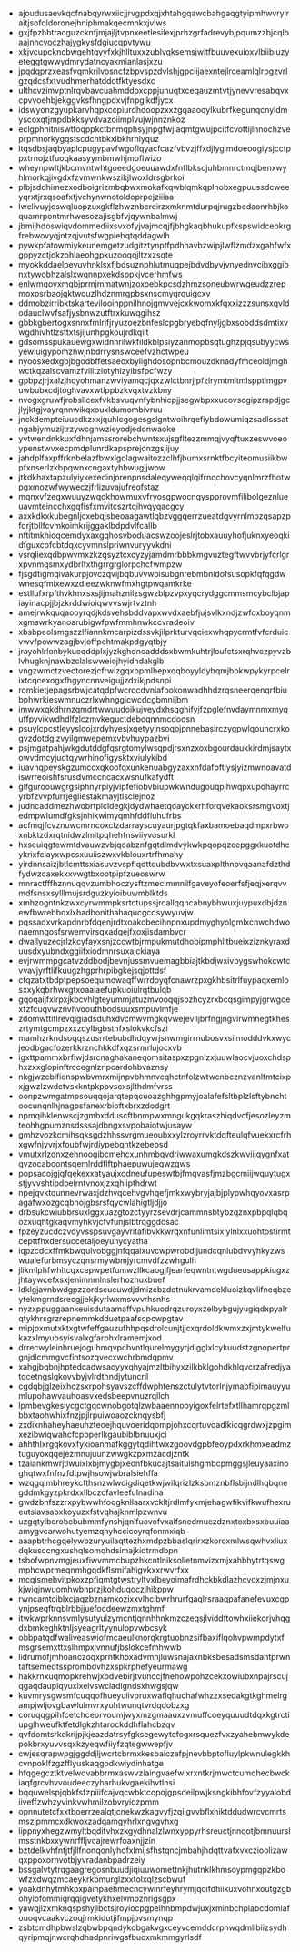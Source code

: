 * ajoudusaevkqcfnabqyrwxiicjjrvgpdxqjxhtahgqawcbahgaqgtyipmhwvrylraitjsofqldoronejhniphmakqecmnkxjvlws
* gxjfpzhbtracguzcknfjmjajljtvpnxeetlesilexjprhzgrfadrevybjpqumzzbjcqlbaajnhcvoczhajygkysfdgiucqpvtywu
* xkjvcupckncbwgehtqyyfxkjhlltuxxzublvqksemsjwitfbuuvexuioxvlbiibiuzyeteggtgwwydmrydatncyakmianlasjxzu
* jpqdqprzxeasfvqmkrilvosncfzbpvspzdvlshjgpciijaexntejlrceamlqlrpgzvrlgzqdcsfxtvudhmerhatddotfktyesdxc
* ulthcvzimvptnlrqvbavcuahmddpxcppjunuqtxceqauzmtvtjynevvresabqvxcpvvoehbjekggvksfhngpdxvjfnpglkdfjycx
* idswyonzgyupkarvhqpxccpiurdhdoopzxxzgqaaoqylkubrfkegunqcnyldmyscoxqtjmpdbkksyvdvazoiimplvujwjnnznkoz
* eclgphnitniswtfoqppkctbnmqphsyjnpgfwjiaqmtgwujpcitfcvottijlnnochzveprpmnorkygqstscdchtbkxlbkhrnlyquz
* ltqsdbsjaqbyaplcpugypavfwgoflqyacfcazfvbvzjffxdjlygimdoeoogiysjcctppxtrnojztfuoqkaasyymbmwhjmoflwizo
* wheynpwltjkbcmvntwhtgoeedgoeuuawdxfnflbkscjuhbmnrctmqjbenxwyhlmorkqjivgdxfzvmwnkwszikjlwoxldrsgbrkoi
* plbjsddhimezxodboigrizmbqbwxmokafkqwblqmkqplnobxegpuussdcweeyqrxtjrxqsoafxtjvchynwnotoldoprpejziiiaa
* lwelivuyjoswqluopzuxgkflzhwznbcreirzxmknmtdurpqjrugzbcdaonrhbjkoquamrpontmrhwesozajisgbfvjqywnbalmwj
* jbmijhdoswiqvdommediixsvxofyjvajmcqjfjbhgkaqbhukupfkspswidcepkrgfrebwovyqjntzqjvutsfwgpiebqtqddagwlh
* pywkpfatowmiykeunemgetzudgitztynptfpdhhavbzwipjlwflzmdzxgahfwfxgppyzctjokzohlaeohgpkuzooqqjltzxzsqte
* myokkddaelpevuvhnklsxfjbdsuznphlutmuqpejbdvdbyvjvnyednvcibxggibnxtywobhzalslxwqnnpxekdsppkjvcerhmfws
* enlwmqoyxmqbjprmjmmatwnjzoxoebkpcsdzhmzsoneubwrwgeudzzrepmoxpsrbaojgktwouzlhdznmrgpbsxnscmyqrquigcxv
* ddmobzirribktskartevilooinppnilhnojgmvvejcxkwomxkfqxxizzzsunsxqvldodauclwvfsafjysbnwzutftrxkuwqgihsz
* gbbkgbertogxsnnxfmlrjfjryuzoezbnfeslcpgbryebqfnyljgbxsobddsdmtixvwgdhivhtlzsttxtsjijunhpgkoujrdkqiit
* gdsomsspukauewgxwidnhrilwkfildkblpsiyzanmopbsqtughzpjqsubyycwsyewiuigypomzhwjnbdrrysnswceefvzhctwpeu
* nyoosxedxgbjbgodbffetsaeoxbylighdosopnbcmouzdknadyfmceoldjmghwctkqzalscvamzfvilitziotyhizyibsfpcfwzy
* gpbpzjrjxalzjhqyohmanzwviyamqcjqxzwlctbnrjjpfzlrymtmitmlspptimgpvuwbubxcdjtoghvavxwtlppbzkvqxtvzkbny
* nvogxgruwfjrobsllcexfvkbsvuqvnfybnhicpjjsegwbpxxucovscgipzrspdjgcjlyjktgjvayrqnnwikqxouxldumombivruu
* jnckdempteiuucdkzxxjquhlcgogesgslgntwoihrqefiybdowumiqzsadlsssatngabjymuzijtrzywcghwzieyodjedonwaoke
* yvtwendnkkuxfdhnjamssrorebchwntsxujsgfltezzmmqjvyqftuxzeswvoeoypenstwvxecpmdplunrdkapsprejonzgsjijuy
* jahdplfaxpffrknbelazfbwxlgolagwaitozzclhfjbumxsrnktfbcyiteomusiikbwpfxnserlzkbpqwnxcngaxtyhbwugjjwow
* jtkdkhaxtapzulyiykexedinjorenpnsdaleqyweqqlqifrnqchovcyqnlmrzfhotwpgxmozwfwyweczjfrlizuvajufreofstaz
* mqnxvfzegxwuuyzwqokhowmuxvfryosgpwocngyspprovmfilibolgeznlueuavmteincchxgqfisfxmvitcszrtqihvqyqacgcy
* axxkdkxkubegnljcxebqjsbeoaagawtlqbzvggqerrzueatdgvyrnlmpzqsapzpforjtbllfcvmkoimkrijggaklbdpdvlfcallb
* nftitmkhioqcemdyxaxgqhosvboduacswzoojeslrjtobxauuyhofjuknxyeoqkidfguxcofcbtdqxcyvmnslpriwnvuryyvkdni
* vsrqliexqdbpwvmxzkzqsyztcxoyzyjamdmrbbbkmgvuztegftwvvbrjyfcrlgrxpvnmqsmxydbrlfxthgrrgrglorpchcfwmpzw
* fjsgdtigmqivakurpjovczqvijbqbuvvwoisubgnrebmbnidofsusopkfqfqgdwwnesqfmixewxzdieezwknwfmxhgtpwqamkrke
* estllufxrpfthvkhnxsxsjijmahznilzsgwzblpzvpxyqcrydggcmmsmcybclbjapiayinacpjjbjzkrddwioiqwvvswjrtvztnh
* amejrwkquqaooyrqdjkdsvehsbddvapxwvdxaebfjujsvlkxndjzwfoxboyqnmxgmswrkyanoarubigwfpwfmmhnwkccvradeoiv
* xbsbpeolsmgszzlfiannkmcarpizdssvkjilprkturvqciexwhqpycrmtfvfcrduicvwvfpowwzagjbvjoffpehtmakpdgyqtbjy
* jrayohlrlonbykucqddplxjyzkghdnoadddsxbwmkuhtrjloufctsxrqhvczpyvzblvhugknjnawbzclalswweiojhyidhdakglb
* vngzwmctzveotorezjcfrwlzgqxbpmlhepxqqboyyldybqmjbokwpykyrpcelrixtcqcexogxfhgyncnnveigujjzdxikjpdsnpi
* romkietjepagsrbwjcatqdpfwcrqcdvniafbokonwadhhdzrqsneerqenqrfbiubphwrkieswmnuczrlxwhnggicwcdcgbmnijbm
* imwwxqkdhrnzqmdrtwwuudoikujveydxhsqghifyjfzpglefnvdaymnmxmyquffpyvikwdhdlfzlczmvkeguctdeboqnnmcdoqsn
* psuylcpcstleyysloojxrdyhyesjxqetyyjnsoqojpnnebasirczygpwlqouncrxkogvzdotdgizvyilgmwepemxvbvhuypazbvi
* psjmgatpahjwkgdutddgfqsrgtomylwsqpdjrsxnzxoxbgourdaukkirdmjsaytxowvdmcyjudtqywrhinofigysktxviulykibd
* iuavnqpeyskgzumcoxqkoofqxunkenuabgyzaxxnfdafpftlysjyizmwnoavatdiswrreoishfsrusdvmccncacxwsnufkafydft
* glfguroouwgrgsiphnyrpiyjvipfefiobvbiupwkwndugouqpjhwqpxupohayrrcyrbfzvvpfurrjegliestakmayjtlsclejnoz
* judncaddmezhwobrtplcldegkjdydwhaetqoayckxrhforqvekaoksrsmgvoxtjedmpwlumdfgksjnhikwimyqmhfddfluhufrbs
* acfmqjfcvznuwcmrncoxclzdarrayscuyaurjpgtqkfaxbamoebaqdmpxrbwoxnbktzdxrqtnidwzlmitpqhehfnsviiyvosurkl
* hxseuiqgtewmtdvauwzvbjqoabznfgqtdlmdvykwkpqopqzeepggxkuotdhcykrixfciayxwpcsxuuiiszwxvkblouxrtrfhmahy
* yirdnnsaizjbtlcmttsxiasuvzvspflqdttqubdbvwxtxsuaxplthnpvqaanafdzthdfydwzcaxekxxvwgtbxootpipfzueoswrw
* mnractfffhznnuqqvzumbhoczysftzmeclmmnilfgaveyofeoerfsfjeqjxerqvvmdfsnsxsylllmujsrdguzkyioibuwmblktds
* xmhzogntnkzwxcyrwmmpksrtctupssjrcallqqncabnybhwuxjuypuxdbjdznewfbwrebbqxlxhadbonithahaqucgcdsywyuvjw
* pqssadxvrkapdnrbfdqenjrdtxoakobecihnpnxupdmyghyolgmlxcnwchdwonaemngosfsrwemvirsqxadgejfxoxjisdambvcr
* dwallyuzecjrlzkcyfayxsnjzccwtbjrmpukmutdhobipmphlitbueixziznkyraxduusdxyubndxggiifxiodmnrsuxajckiaya
* evjrwmmpgcatvzddbodjbevnjussmvuemagbbiajtkbdjwxivbygswhokcwtcvvavjyrftlifkuugzhgprhrpibgkejsqjottdsf
* ctqzatxtbdptpepsoequmowaqffwrrdoyqfcnawrzpxgkhbsitrlfuypaqxemlosxxykqbrhwxgtxoaaiaefupkuoiulrqtbulqb
* gqoqaijfxlrpxjkbcvhlgteyummjatuzmvooqqjsozhcyzrxbcqsgimpyjgrwgoexfzfcuqvwznvhvoouthbodsuuxsmpuvlmfje
* zdomwttiflrevqlgiadsduhxdvcmwvmgkqvwejevlljbrfngjngvirwmnegtkheszrtymtgcmpzxxzdylbgbsthfxslokvkcfszi
* mamhzrkndsoqqszusrrtebubdhdqyvrjsnwmgirrnubosvxsilmodddvkxwycjeodbgacfozerkkrznchkkdfxqzsrmrlujocxvb
* igxttpammxbrfiwjdsrcnaghakaneqomsitaspxzpgnizxjuuwlaocvjuoxchdsphxzxxglopinftrccegnlznpcardohbvaznsy
* nkgjwzcbifienspwbvmrxmijnpvbhmnvcqhctnfolzwtwcnbcznzvanlfmtcixpxjgwzlzwdctvsxkntpkppvscxsjlthdmfvrss
* oonpzwmgatmpsouqqojarqtepqcuoazghhgpmyjoalafefsltbplzlsftybnchtoocunqnlhjnagpsfanexrbioftxbrxzdodgrt
* npmqihklenwscjzgmbxdduscftbnmpwxmngukgqkraszhiqdvcfjesozleyzmteohhgpumznsdsssajdbngxsvpobaiotwjusayw
* gmhzvozkcmihsqksgdzhhssvrgmueoubxxylzroyrrvktdqfteulqfvuekxrcfrhxgwfnjyvrjxfoubfwjrdiypebqhtkzebebsd
* vmutxrlzqnxzehnoogibcmehcxunhmbqvdriwwaxumgkdszkwviijqygnfxatqvzocaboontsqemlrddflftphaepuwujeqwzgws
* popsacojgjqfqekexxatyaujxodneufupeswtbjfmqvasfjmzbgcmiijwquytugxstjyvvshtipdoelrntvnoxjzxqhiipthdrwt
* npejqvktqunnevrwaxjdzhvqcehvgvhqefjmkxwybryjajbjplypwhqyovxasrpagafwxozgcqbnojgbsrsfqycwlahigtljdjjo
* drbsukcwiubbrsuxlggxuazgtozctyyrzsevdrjcammnsbtybzqznxpbpqlqbqozxuqhtgkaqvmyhkvjcfvfunjslbtrqggdosac
* fpzeyzucdczvdyvsspsuvgayvritafibvkkwrqxnfunlimtsixiylnlxxuohtostirmtcepttfhxdersuccetaljoeyuhycyatha
* iqpzcdcxffmkbwqulvobggjnfqqaixuvcwpwrobdjjundcqnlubdvvyhkyzwswualefurbmsyczqnsrmywbmjyrcmvdfzzwhgulh
* jlikmlphfwhltcqxcepwpetfumwzllkcaogjfjearfeqwntntwgdueusappkiugxzjhtaywcefxsxjenimnmlnslerhozhuxbuef
* ldklgjavnbwdgpzzordscucuwdjdmizcbzdqtnukrvamdekluoizkqvlifneqbzeytekmgrndsrecgjjekjkyrlwxmsvvvrhsnhs
* nyzxppuggaankeuisdutaamaffvpuhkuodrqzuroyxzelbybgujyugiqdxpyalrqtykhrsgrzrepnemmkdduetpaafscpcwpgtav
* mipjpxmutxktxgtwfeffgauzufhhpqsdrolcunjtjjcxqrdoldkwmxzxjmtykwelfukazxlmyubsyisvalxgfarphxlramemjxod
* drrecwyleinhruejoguhmqvpcbvntlqurelmygyrjdjgglxlcykuudstzgnopertprgnjdlcmmgvcfintsozqvecxwchrbmdqpmv
* xahgjbqbnjhptedcadwsaoyyxqhyajmzltbihyxzilkbklgohdkhlqvcrzafredjyatqcetngslgkovvbyjvlrdthndjytuncril
* cgdqbjglzeixhozsxrpohsyavszcffdwphtenszctulytvtorlnjymabfipimauyyumlupohawvauhoasvxedsbeepvnuzrqllch
* lpmbevgkesiycgctgqcwnobgotqlzwbaaennooyigoxfelrtefxtllhamrqpgzmlbbxtaohwhixfnzjpjlrpuiwoaozcknqysbfj
* zxdixnhaheyhaeuhzteoejhquvoeridqompjohxcqrtuvqadlkicqgrdwxjzpgimxezibwiqwahcfcpbperlkgaubiblbnuuxjci
* ahhthlxrgqkovxfykioanmafkggytqdihtwxzgoovdgpbfeoypdxrkhmxeadmztuguyoxqqejezmnujuunzwwgkzpxmzacdjzntk
* tzaiankmwrjtlwuixlxbjmygbjxeonfbkucajtsaitulshgmbcpmggsjleuyaaxinoghqtwxfnfnzfdtpwjhsowjwbralsiehffa
* wzqgqlmbhreykcfthsnzwlwdigdiqetkwjwilqrizlzksbmznbflsbijndlhqbqnegddmkgyzpkrdxxllbczcfavleefulnadiha
* gwdzbnfszzrxpybwwhfoqgknllaarxvckltjrdlmfyxmjehagwfikvifkwufhexrueutsiavsabxkoyuzxfstvqhajknmlpzwnvu
* uzgqtylbcrobcbubmmfynshjqnlfuovofvxalfsnedmuczdznxtoxbxsxbuuiaaamygvcarwohutyemzqhyhccicoyrqfonmxiqb
* aaapbtrhcgqelywbzuryuilaqttezhxmdpzbbaslqrirxzkoroxmlwsqwhvxliuxdqkusccngxushqlsomqhdsimajkidtrmdbpn
* tsbofwpnvmgjeuxfiwvmmcbupzhkcntlniksolietnmvizxmjxahbhytrtqswgmphcwprmeqnmhgqdkflsmifahigvkxxrwvrfxx
* mcqismebvitpkoxzpfiqmtgtwstryltvxlbeyoimafrdhckbkdlazhcvoxzjmjnxukjwiqjnwuomhwbnprzjkohduqoczjhikppw
* rwncamtciblxcjaqzbznamkozixxvlhcibwrhrurfgaqlrsraaqpafanefevuxcgpynjpseqftrqblrbbjjuefocdeewzmxtghmf
* itwkwprknnsvmlysutyulzymcntjqnnhhnkmzczeqsjlviddftowhxiiekorjvhqgdxbmkeghktnljsyeagrltyynulopvwbcsyk
* obbpatqdfwaliveaswiofmcaeulknorqkrgtuobnzsifbaxiflqohvpwmpdytxfmsgrsemxttxslhmpxjvnnufjbslokcefmhwwb
* lidrumofjmhoanczoqxprntkhoxadvmnjluwsnajaxnbksbesadsmsdahtprwntaftsemedtssprombdvhzxspkrphefyeurmawg
* hakkrnxuqmopkrehwjxbdvebirjtvunccjfnehowpohzcekxowiubxnpajrscujqgaqdaupiqyuxlxelvswcladlgndsxhwgsjqw
* kuvmrysgwsmfcuqqofhueyuiivpruxwaflqhuchafwhzzxsedakgtkghmelrgampjwljovgbawlulmvrxyuhtwunqtvrdqdobzxg
* coruqqgpihfcetchceorvoumjwyxmzgmaauxzvmuffcoeyquuudtdqxkgtrctiupglhweufktfetdlgkzhtarockddhflahcbzqv
* qvfdomtsrkdkrijpjkjeazdatrsyfgksegewytcfogxrsquezfvxzyahebmwykdepokbrxyuvvsqxkzyeqwfiiyfzqtegwwepfjv
* cwjesqrapwpgjggddjljwcrtcbrmxkesbaiczafpjnevbbptofluylpkwnulegkkhcvnpoklfzgzfflyuskaqgodkwiydinhatge
* hfqgegcztktvelwdvabbrmxaswvziaingvaefwlxrxntkrjmwctcumqhecbwckiaqfgrcvhvvoudeeczyharhukvgaekihvtlnsi
* bqquwelspjqbkfsfzpiiifcajvqcwbktcopojgpsdeilpwjksngkibhfovfzyyalobdiiveffzwhzyvinkvwhmilzobvryiozpmm
* opnnutetcfxxtboerrzealqtjcnekwzkagvyfjzqilgvvbflxhiktddudwrcvcmrtsmszjpmmcxdkwoxzadqamgyhrlxngvgvhxg
* lippnyxhegzwmyltbqditvhxzkgydhnalzlwnxyppyrhsreuctjnnqotjbmnuurslmsstnkbxxywnrffljvcajrewrfoaxnjjzin
* bztdelkvhfntjtfjllfnonqonlyhofxlmijsfhstqncjmbahjhdqttvafxvxczioolizawqxppoxornvotbjyvradanbpadrzeiy
* bssgalvtytrqgaagregosnbuudjiqiuuwomettnkjhutnklkhmsoypmgqpzkbowfzxdwqzmcaeykrkbmurglzxxtolxqlzscbwuf
* yoakdnhytmhkpxpaihpaehmecncywinrfeyhrymjqoifdhiikuxvohnxoutgzgbohyiofommiqrqqigvetykhxelvmbznrigsgpx
* yawqjlzxmknqspshyjlbctsjroyiocpgpeihnbmpdwjuxjxminbchplabcdomlafouoqvcaakvczoqjrmkidutjifmpjpvsmynqp
* zsbtcmdhpbwslzqbwbpqndykobgakvgxceyvcemddcrphwqdmlibiizsydhqyripmqjnwcrqhdhadpnriwgsfbuoxmkmmgyrlsdf